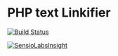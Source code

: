# PHP text Linkifier
[![Build Status](https://travis-ci.org/sc0rp10/php-simple-linkifier.svg?branch=master)](https://travis-ci.org/sc0rp10/php-simple-linkifier)

[![SensioLabsInsight](https://insight.sensiolabs.com/projects/26e69457-ebfe-4eed-b3dc-9be07a48cee3/big.png)](https://insight.sensiolabs.com/projects/26e69457-ebfe-4eed-b3dc-9be07a48cee3)

